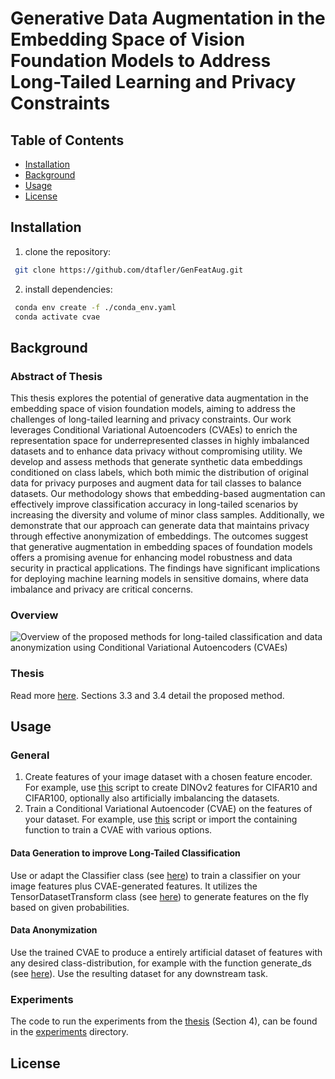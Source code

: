 # Generative Data Augmentation in the Embedding Space of Vision Foundation Models to Address Long-Tailed Learning and Privacy Constraints

## Table of Contents
- [Installation](#installation)
- [Background](#background)
- [Usage](#usage)
- [License](#license)


## Installation
1. clone the repository:
```bash
 git clone https://github.com/dtafler/GenFeatAug.git
```

2. install dependencies:
```bash
 conda env create -f ./conda_env.yaml
 conda activate cvae
```

## Background
### Abstract of Thesis
This thesis explores the potential of generative data augmentation in the embedding space of vision foundation models, aiming to address the challenges of long-tailed learning and privacy constraints. Our work leverages Conditional Variational Autoencoders (CVAEs) to enrich the representation space for underrepresented classes in highly imbalanced datasets and to enhance data privacy without compromising utility. We develop and assess methods that generate synthetic data embeddings conditioned on class labels, which both mimic the distribution of original data for privacy purposes and augment data for tail classes to balance datasets. Our methodology shows that embedding-based augmentation can effectively improve classification accuracy in long-tailed scenarios by increasing the diversity and volume of minor class samples. Additionally, we demonstrate that our approach can generate data that maintains privacy through effective anonymization of embeddings. The outcomes suggest that generative augmentation in embedding spaces of foundation models offers a promising avenue for enhancing model robustness and data security in practical applications. The findings have significant implications for deploying machine learning models in sensitive domains, where data imbalance and privacy are critical concerns.

### Overview
![Overview of the proposed methods for long-tailed classification and data
anonymization using Conditional Variational Autoencoders (CVAEs)](./background/overview_fig.png)

### Thesis
Read more [here](./background/thesis.pdf). Sections 3.3 and 3.4 detail the proposed method.

## Usage
### General
1. Create features of your image dataset with a chosen feature encoder. For example, use [this](./create_embeddings_cifar_timm.py) script to create DINOv2 features for CIFAR10 and CIFAR100, optionally also artificially imbalancing the datasets. 
2. Train a Conditional Variational Autoencoder (CVAE) on the features of your dataset. For example, use [this](./train_cvae.py) script or import the containing function to train a CVAE with various options.

#### Data Generation to improve Long-Tailed Classification
Use or adapt the Classifier class (see [here](./classifier.py)) to train a classifier on your image features plus CVAE-generated features. It utilizes the TensorDatasetTransform class (see [here](./utils/utils.py)) to generate features on the fly based on given probabilities. 

#### Data Anonymization
Use the trained CVAE to produce a entirely artificial dataset of features with any desired class-distribution, for example with the function generate_ds (see [here](./utils/utils.py)). Use the resulting dataset for any downstream task.

### Experiments
The code to run the experiments from the [thesis](./background/thesis.pdf) (Section 4), can be found in the [experiments](./experiments/) directory.

## License
